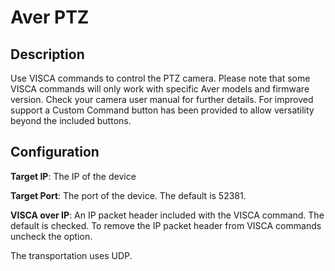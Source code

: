 # Aver PTZ

## Description

Use VISCA commands to control the PTZ camera. Please note that some VISCA commands will only work with specific Aver models and firmware version. Check your camera user manual for further details. For improved support a Custom Command button has been provided to allow versatility beyond the included buttons.

## Configuration

**Target IP**: The IP of the device

**Target Port**: The port of the device. The default is 52381.

**VISCA over IP**: An IP packet header included with the VISCA command. The default is checked. To remove the IP packet header from VISCA commands uncheck the option.

The transportation uses UDP.